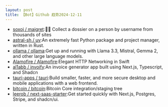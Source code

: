 ```yaml
---
layout: post
title: 【Bot】Github 趋势2024-12-11
---
```


* [soxoj / maigret](https://github.com/soxoj/maigret):🕵️‍♂️ Collect a dossier on a person by username from thousands of sites
* [astral-sh / uv](https://github.com/astral-sh/uv):An extremely fast Python package and project manager, written in Rust.
* [ollama / ollama](https://github.com/ollama/ollama):Get up and running with Llama 3.3, Mistral, Gemma 2, and other large language models.
* [Alamofire / Alamofire](https://github.com/Alamofire/Alamofire):Elegant HTTP Networking in Swift
* [al1abb / invoify](https://github.com/al1abb/invoify):An invoice generator app built using Next.js, Typescript, and Shadcn
* [tauri-apps / tauri](https://github.com/tauri-apps/tauri):Build smaller, faster, and more secure desktop and mobile applications with a web frontend.
* [bitcoin / bitcoin](https://github.com/bitcoin/bitcoin):Bitcoin Core integration/staging tree
* [leerob / next-saas-starter](https://github.com/leerob/next-saas-starter):Get started quickly with Next.js, Postgres, Stripe, and shadcn/ui.

